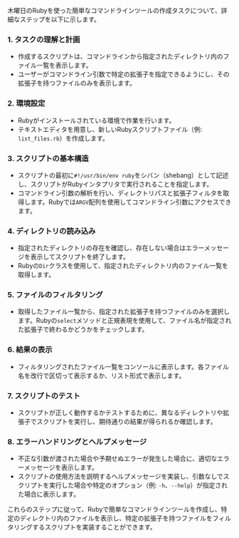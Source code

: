 木曜日のRubyを使った簡単なコマンドラインツールの作成タスクについて、詳細なステップを以下に示します。

### 1. タスクの理解と計画

- 作成するスクリプトは、コマンドラインから指定されたディレクトリ内のファイル一覧を表示します。
- ユーザーがコマンドライン引数で特定の拡張子を指定できるようにし、その拡張子を持つファイルのみを表示します。

### 2. 環境設定

- Rubyがインストールされている環境で作業を行います。
- テキストエディタを用意し、新しいRubyスクリプトファイル（例: `list_files.rb`）を作成します。

### 3. スクリプトの基本構造

- スクリプトの最初に`#!/usr/bin/env ruby`をシバン（shebang）として記述し、スクリプトがRubyインタプリタで実行されることを指定します。
- コマンドライン引数の解析を行い、ディレクトリパスと拡張子フィルタを取得します。Rubyでは`ARGV`配列を使用してコマンドライン引数にアクセスできます。

### 4. ディレクトリの読み込み

- 指定されたディレクトリの存在を確認し、存在しない場合はエラーメッセージを表示してスクリプトを終了します。
- Rubyの`Dir`クラスを使用して、指定されたディレクトリ内のファイル一覧を取得します。

### 5. ファイルのフィルタリング

- 取得したファイル一覧から、指定された拡張子を持つファイルのみを選択します。Rubyの`select`メソッドと正規表現を使用して、ファイル名が指定された拡張子で終わるかどうかをチェックします。

### 6. 結果の表示

- フィルタリングされたファイル一覧をコンソールに表示します。各ファイル名を改行で区切って表示するか、リスト形式で表示します。

### 7. スクリプトのテスト

- スクリプトが正しく動作するかテストするために、異なるディレクトリや拡張子でスクリプトを実行し、期待通りの結果が得られるか確認します。

### 8. エラーハンドリングとヘルプメッセージ

- 不正な引数が渡された場合や予期せぬエラーが発生した場合に、適切なエラーメッセージを表示します。
- スクリプトの使用方法を説明するヘルプメッセージを実装し、引数なしでスクリプトを実行した場合や特定のオプション（例: `-h`、`--help`）が指定された場合に表示します。

これらのステップに従って、Rubyで簡単なコマンドラインツールを作成し、特定のディレクトリ内のファイルを表示し、特定の拡張子を持つファイルをフィルタリングするスクリプトを実装することができます。
